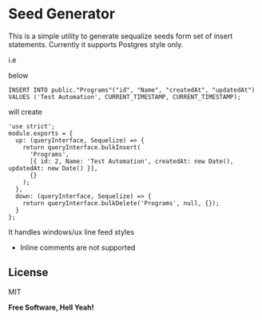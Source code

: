 # Seed Generator

This is a simple utility to generate sequalize seeds form set of insert statements. Currently it supports Postgres style only.

i.e

below

```
INSERT INTO public."Programs"("id", "Name", "createdAt", "updatedAt") VALUES ('Test Automation', CURRENT_TIMESTAMP, CURRENT_TIMESTAMP);
```

will create

```
'use strict';
module.exports = {
  up: (queryInterface, Sequelize) => {
    return queryInterface.bulkInsert(
      'Programs',
      [{ id: 2, Name: 'Test Automation', createdAt: new Date(), updatedAt: new Date() }],
      {}
    );
  },
  down: (queryInterface, Sequelize) => {
    return queryInterface.bulkDelete('Programs', null, {});
  }
};

```

It handles windows/ux line feed styles

- Inline comments are not supported

## License

MIT

**Free Software, Hell Yeah!**

